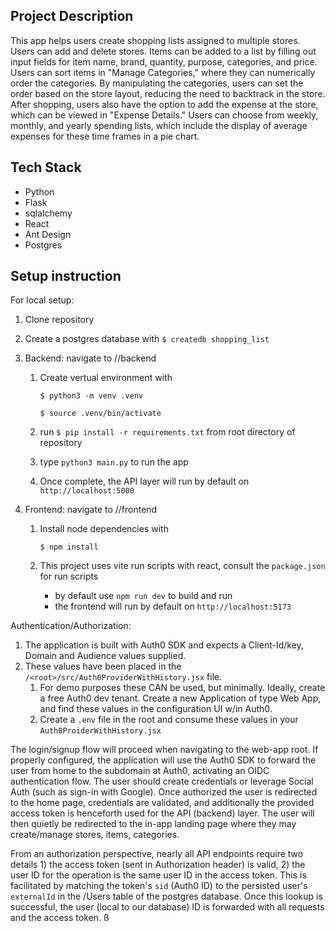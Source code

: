## Project Description

This app helps users create shopping lists assigned to multiple stores. Users can add and delete stores. Items can be added to a list by filling out input fields for item name, brand, quantity, purpose, categories, and price. Users can sort items in "Manage Categories," where they can numerically order the categories. By manipulating the categories, users can set the order based on the store layout, reducing the need to backtrack in the store. After shopping, users also have the option to add the expense at the store, which can be viewed in "Expense Details." Users can choose from weekly, monthly, and yearly spending lists, which include the display of average expenses for these time frames in a pie chart.

## Tech Stack

- Python
- Flask
- sqlalchemy
- React
- Ant Design
- Postgres

## Setup instruction

For local setup:

1. Clone repository
2. Create a postgres database with `$ createdb shopping_list `
3. Backend: navigate to /<root>/backend

   1. Create vertual environment with

      `$ python3 -m venv .venv`

      `$ source .venv/bin/activate`

   2. run `$ pip install -r requirements.txt` from root directory of repository
   3. type `python3 main.py` to run the app
   4. Once complete, the API layer will run by default on `http://localhost:5000`

4. Frontend: navigate to /<root>/frontend

   1. Install node dependencies with

      `$ npm install`

   2. This project uses vite run scripts with react, consult the `package.json` for run scripts
      - by default use `npm run dev` to build and run
      - the frontend will run by default on `http://localhost:5173`

Authentication/Authorization:

1. The application is built with Auth0 SDK and expects a Client-Id/key, Domain and Audience values supplied.
2. These values have been placed in the `/<root>/src/Auth0ProviderWithHistory.jsx` file.
   1. For demo purposes these CAN be used, but minimally. Ideally, create a free Auth0 dev tenant. Create a new Application of type Web App, and find these values in the configuration UI w/in Auth0.
   2. Create a `.env` file in the root and consume these values in your `Auth0ProiderWithHistory.jsx`

The login/signup flow will proceed when navigating to the web-app root. If properly configured, the application will use the Auth0 SDK to forward the user from home to the subdomain at Auth0, activating an OIDC authentication flow.
The user should create credentials or leverage Social Auth (such as sign-in with Google). Once authorized the user is redirected to the home page, credentials are validated, and additionally the provided access token is henceforth used for the API (backend) layer.
The user will then quietly be redirected to the in-app landing page where they may create/manage stores, items, categories.

From an authorization perspective, nearly all API endpoints require two details 1) the access token (sent in Authorization header) is valid, 2) the user ID for the operation is the same user ID in the access token. This is facilitated by matching the token's `sid` (Auth0 ID) to the persisted user's `externalId` in the /Users table of the postgres database. Once this lookup is successful, the user (local to our database) ID is forwarded with all requests and the access token.
ß
